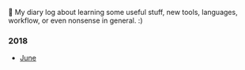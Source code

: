 📓 My diary log about learning some useful stuff, new tools, languages, workflow, or even nonsense in general. :)

### 2018 ### 
- [June](https://github.com/jpacsai/LearningPath/tree/master/Daily-log/June)
